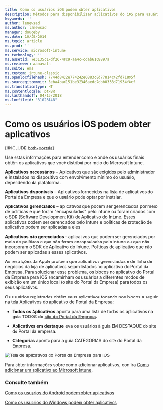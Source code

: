 ```yaml
---
title: Como os usuários iOS podem obter aplicativos
description: Métodos para disponibilizar aplicativos do iOS para usuários finais
keywords: ''
author: lenewsad
ms.author: lanewsad
manager: dougeby
ms.date: 10/28/2016
ms.topic: article
ms.prod: ''
ms.service: microsoft-intune
ms.technology: ''
ms.assetid: 7e3135c1-df26-48c9-aa4c-cdab6168897a
ms.reviewer: aanavath
ms.suite: ems
ms.custom: intune-classic
ms.openlocfilehash: 7744d8422e774242e0883c8d77814c42fd71895f
ms.sourcegitcommit: 5eba4bad151be32346aedc7cbb0333d71934f8cf
ms.translationtype: HT
ms.contentlocale: pt-BR
ms.lasthandoff: 04/16/2018
ms.locfileid: "31023148"
---
```

# <a name="how-your-ios-users-get-their-apps"></a>Como os usuários iOS podem obter aplicativos

[!INCLUDE [both-portals](./includes/note-for-both-portals.md)]

Use estas informações para entender como e onde os usuários finais obtêm os aplicativos que você distribui por meio do Microsoft Intune.

**Aplicativos necessários** – Aplicativos que são exigidos pelo administrador e instalados no dispositivo com envolvimento mínimo do usuário, dependendo da plataforma.

**Aplicativos disponíveis** – Aplicativos fornecidos na lista de aplicativos do Portal da Empresa e que o usuário pode optar por instalar.

**Aplicativos gerenciados** – aplicativos que podem ser gerenciados por meio de políticas e que foram "encapsulados" pelo Intune ou foram criados com o SDK (Software Development Kit) de Aplicativo do Intune. Esses aplicativos podem ser gerenciados pelo Intune e políticas de proteção de aplicativo podem ser aplicadas a eles.

**Aplicativos não gerenciados** – aplicativos que podem ser gerenciados por meio de políticas e que não foram encapsulados pelo Intune ou que não incorporam o SDK de Aplicativo do Intune. Políticas de aplicativo que não podem ser aplicadas a esses aplicativos.

As restrições da Apple proíbem que aplicativos gerenciados e de linha de negócios da loja de aplicativos sejam listados no aplicativo do Portal da Empresa. Para solucionar esse problema, os blocos no aplicativo do Portal da Empresa para iOS encaminham os usuários a diferentes modos de exibição em um único local (o site do Portal da Empresa) para todos os seus aplicativos.

Os usuários registrados obtêm seus aplicativos tocando nos blocos a seguir na tela Aplicativos do aplicativo de Portal da Empresa:

- **Todos os Aplicativos** aponta para uma lista de todos os aplicativos na guia TODOS do [site do Portal da Empresa](https://portal.manage.microsoft.com).

- **Aplicativos em destaque** leva os usuários à guia EM DESTAQUE do site do Portal da empresa.

- **Categorias** aponta para a guia CATEGORIAS do site do Portal da Empresa.


![Tela de aplicativos do Portal da Empresa para iOS](./media/ios-cp-app-main-apps-screen.png)

Para obter informações sobre como adicionar aplicativos, confira [Como adicionar um aplicativo ao Microsoft Intune](apps-add.md).

### <a name="see-also"></a>Consulte também
[Como os usuários do Android podem obter aplicativos](end-user-apps-android.md)

[Como os usuários do Windows podem obter aplicativos](end-user-apps-windows.md)
